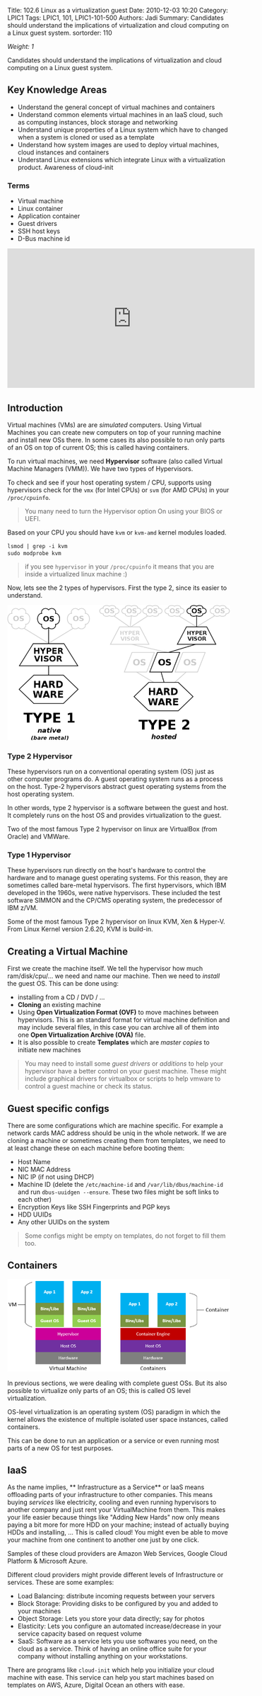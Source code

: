 Title: 102.6 Linux as a virtualization guest
Date: 2010-12-03 10:20
Category: LPIC1
Tags: LPIC1, 101, LPIC1-101-500
Authors: Jadi
Summary: Candidates should understand the implications of virtualization and cloud computing on a Linux guest system.
sortorder: 110




_Weight: 1_

Candidates should understand the implications of virtualization and cloud computing on a Linux guest system.

## Key Knowledge Areas

- Understand the general concept of virtual machines and containers
- Understand common elements virtual machines in an IaaS cloud, such as computing instances, block storage and networking
- Understand unique properties of a Linux system which have to changed when a system is cloned or used as a template
- Understand how system images are used to deploy virtual machines, cloud instances and containers
- Understand Linux extensions which integrate Linux with a virtualization product.
Awareness of cloud-init

### Terms
- Virtual machine
- Linux container
- Application container
- Guest drivers
- SSH host keys
- D-Bus machine id

<iframe width="560" height="315" src="https://www.youtube.com/embed/F3yl5Lx1htc" title="YouTube video player" frameborder="0" allow="accelerometer; autoplay; clipboard-write; encrypted-media; gyroscope; picture-in-picture" allowfullscreen></iframe>

## Introduction
Virtual machines (VMs) are are *simulated* computers. Using Virtual Machines you can create new computers on top of your running machine and install new OSs there. In some cases its also possible to run only parts of an OS on top of current OS; this is called having containers. 

To run virtual machines, we need **Hypervisor** software (also called Virtual Machine Managers (VMM)). We have two types of Hypervisors.

To check and see if your host operating system / CPU, supports using hypervisors check for the `vmx` (for Intel CPUs) or `svm` (for AMD CPUs) in your `/proc/cpuinfo`. 

> You many need to turn the Hypervisor option On using your BIOS or UEFI.

Based on your CPU you should have `kvm` or `kvm-amd` kernel modules loaded. 

```
lsmod | grep -i kvm
sudo modprobe kvm
```

> if you see `hypervisor` in your `/proc/cpuinfo` it means that you are inside a virtualized linux machine :)

Now, lets see the 2 types of hypervisors. First the type 2, since its easier to understand. 

![](images/Hyperviseur.png)
### Type 2 Hypervisor
These hypervisors run on a conventional operating system (OS) just as other computer programs do. A guest operating system runs as a process on the host. Type-2 hypervisors abstract guest operating systems from the host operating system.

In other words, type 2 hypervisor is a software between the guest and host. It completely runs on the host OS and provides virtualization to the guest. 

Two of the most famous Type 2 hypervisor on linux are VirtualBox (from Oracle) and VMWare.

### Type 1 Hypervisor
These hypervisors run directly on the host's hardware to control the hardware and to manage guest operating systems. For this reason, they are sometimes called bare-metal hypervisors. The first hypervisors, which IBM developed in the 1960s, were native hypervisors. These included the test software SIMMON and the CP/CMS operating system, the predecessor of IBM z/VM.


Some of the most famous Type 2 hypervisor on linux KVM, Xen & Hyper-V. From Linux Kernel version 2.6.20, KVM is build-in. 
## Creating a Virtual Machine
First we create the machine itself. We tell the hypervisor how much ram/disk/cpu/... we need and name our machine. Then we need to *install* the guest OS. This can be done using:

- installing from a CD / DVD / ... 
- **Cloning** an existing machine
- Using **Open Virtualization Format (OVF)** to move machines between hypervisors. This is an standard format for virtual machine definition and may include several files, in this case you can archive all of them into one **Open Virtualization Archive (OVA)** file.
- It is also possible to create **Templates** which are *master copies* to initiate new machines

> You may need to install some *guest drivers* or *additions* to help your hypervisor have a better control on your guest machine. These might include graphical drivers for virtualbox or scripts to help vmware to control a guest machine or check its status. 

## Guest specific configs
There are some configurations which are machine specific. For example a network cards MAC address should be uniq in the whole network. If we are cloning a machine or sometimes creating them from templates, we need to at least change these on each machine before booting them:

- Host Name
- NIC MAC Address
- NIC IP (if not using DHCP)
- Machine ID (delete the `/etc/machine-id` and `/var/lib/dbus/machine-id` and run `dbus-uuidgen --ensure`. These two files might be soft links to each other)
- Encryption Keys like SSH Fingerprints and PGP keys
- HDD UUIDs
- Any other UUIDs on the system

> Some configs might be empty on templates, do not forget to fill them too.


## Containers

![](/images/containers.png)

In previous sections, we were dealing with complete guest OSs. But its also possible to virtualize only parts of an OS; this is called OS level virtualization. 

OS-level virtualization is an operating system (OS) paradigm in which the kernel allows the existence of multiple isolated user space instances, called containers. 

This can be done to run an application or a service or even running most parts of a new OS for test purposes. 

## IaaS
As the name implies, ** Infrastructure as a Service** or IaaS means offloading parts of your infrastructure to other companies. This means buying *services* like electricity, cooling and even running hypervisors to another company and just rent your VirtualMachine from them. This makes your life easier because things like "Adding New Hards" now only means paying a bit more for more HDD on your machine; instead of actually buying HDDs and installing, ... This is called cloud! You might even be able to move your machine from one continent to another one just by one click. 

Samples of these cloud providers are Amazon Web Services, Google Cloud Platform & Microsoft Azure.

Different cloud providers might provide different levels of Infrastructure or services. These are some examples:

- Load Balancing: distribute incoming requests between your servers
- Block Storage: Providing disks to be configured by you and added to your machines
- Object Storage: Lets you store your data directly; say for photos
- Elasticity: Lets you configure an automated increase/decrease in your service capacity based on request volume
- SaaS: Software as a service lets you use softwares you need, on the cloud as a service. Think of having an online office suite for your company without installing anything on your workstations.

There are programs like `cloud-init` which help you initialize your cloud machine with ease. This service can help you start machines based on templates on AWS, Azure, Digital Ocean an others with ease.
